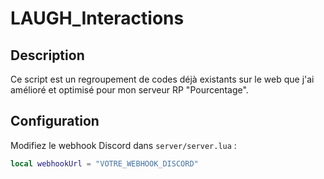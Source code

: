 # LAUGH_Interactions

## Description

Ce script est un regroupement de codes déjà existants sur le web que j'ai amélioré et optimisé pour mon serveur RP "Pourcentage".
## Configuration

Modifiez le webhook Discord dans `server/server.lua` :
```lua
local webhookUrl = "VOTRE_WEBHOOK_DISCORD"
```
